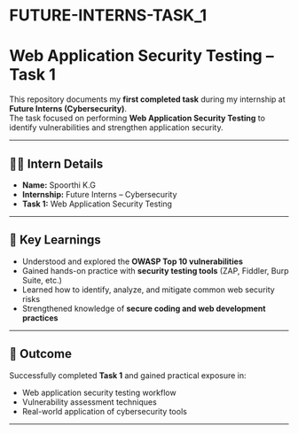 # FUTURE-INTERNS-TASK_1
# Web Application Security Testing – Task 1  

This repository documents my **first completed task** during my internship at **Future Interns (Cybersecurity)**.  
The task focused on performing **Web Application Security Testing** to identify vulnerabilities and strengthen application security.  

---

## 👩‍💻 Intern Details  
- **Name:** Spoorthi K.G  
- **Internship:** Future Interns – Cybersecurity  
- **Task 1:** Web Application Security Testing  

---

## 🔐 Key Learnings  
- Understood and explored the **OWASP Top 10 vulnerabilities**  
- Gained hands-on practice with **security testing tools** (ZAP, Fiddler, Burp Suite, etc.)  
- Learned how to identify, analyze, and mitigate common web security risks  
- Strengthened knowledge of **secure coding and web development practices**  

---


## 🚀 Outcome  
Successfully completed **Task 1** and gained practical exposure in:  
- Web application security testing workflow  
- Vulnerability assessment techniques  
- Real-world application of cybersecurity tools  

---


